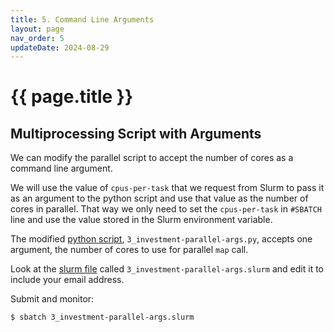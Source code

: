 ```yaml
---
title: 5. Command Line Arguments 
layout: page
nav_order: 5
updateDate: 2024-08-29
---
```


# {{ page.title }}

## Multiprocessing Script with Arguments
We can modify the parallel script to accept the number of cores as a command line argument.

We will use the value of `cpus-per-task` that we request from Slurm to pass it as an argument to the python script and use that value as the number of cores in parallel. That way we only need to set the `cpus-per-task` in `#SBATCH` line and use the value stored in the Slurm environment variable.

The modified [python script](https://github.com/gsbdarc/intermediate_yens_2024/blob/main/examples/3_investment-parallel-args.py), `3_investment-parallel-args.py`, accepts one argument, the number of cores to use for parallel `map` call. 

Look at the [slurm file](https://github.com/gsbdarc/intermediate_yens_2024/blob/main/examples/3_investment-parallel-args.slurm) called `3_investment-parallel-args.slurm` and edit it to include your email address.

Submit and monitor:
```bash
$ sbatch 3_investment-parallel-args.slurm 
```
